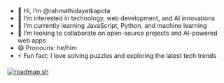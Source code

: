 - 👋 Hi, I’m @rahmathidayatkapota
- 👀 I’m interested in technology, web development, and AI innovations
- 🌱 I’m currently learning JavaScript, Python, and machine learning
- 💞️ I’m looking to collaborate on open-source projects and AI-powered web apps
- 😄 Pronouns: he/him
- ⚡ Fun fact: I love solving puzzles and exploring the latest tech trends

[![roadmap.sh](https://roadmap.sh/card/wide/66eaa7fef34c8868ec0f213b?variant=dark&roadmaps=full-stack)](https://roadmap.sh)
<!---
rahmathidayatkapota/rahmathidayatkapota is a ✨ special ✨ repository because its `README.md` (this file) appears on your GitHub profile.
You can click the Preview link to take a look at your changes.
--->
